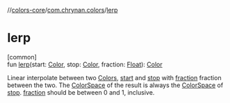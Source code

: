 //[colors-core](../../index.md)/[com.chrynan.colors](index.md)/[lerp](lerp.md)

# lerp

[common]\
fun [lerp](lerp.md)(start: [Color](-color/index.md), stop: [Color](-color/index.md), fraction: [Float](https://kotlinlang.org/api/latest/jvm/stdlib/kotlin/-float/index.html)): [Color](-color/index.md)

Linear interpolate between two [Colors](-color/index.md), [start](lerp.md) and [stop](lerp.md) with [fraction](lerp.md) fraction between the two. The [ColorSpace](../com.chrynan.colors.space/-color-space/index.md) of the result is always the [ColorSpace](-color/color-space.md) of [stop](lerp.md). [fraction](lerp.md) should be between 0 and 1, inclusive.
